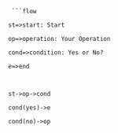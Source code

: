 ```
 ```flow

st=>start: Start

op=>operation: Your Operation

cond=>condition: Yes or No?

e=>end



st->op->cond

cond(yes)->e

cond(no)->op

```
```